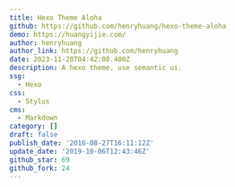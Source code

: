 ```yaml
---
title: Hexo Theme Aloha
github: https://github.com/henryhuang/hexo-theme-aloha
demo: https://huangyijie.com/
author: henryhuang
author_link: https://github.com/henryhuang
date: 2023-11-28T04:42:08.400Z
description: A hexo theme, use semantic ui.
ssg:
  - Hexo
css:
  - Stylus
cms:
  - Markdown
category: []
draft: false
publish_date: '2016-08-27T16:11:12Z'
update_date: '2019-10-06T12:43:46Z'
github_star: 69
github_fork: 24
---
```

